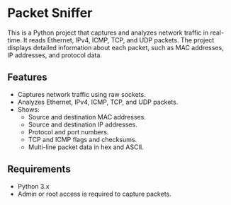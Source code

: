 # Packet Sniffer

This is a Python project that captures and analyzes network traffic in real-time. It reads Ethernet, IPv4, ICMP, TCP, and UDP packets. The project displays detailed information about each packet, such as MAC addresses, IP addresses, and protocol data.

## Features

- Captures network traffic using raw sockets.
- Analyzes Ethernet, IPv4, ICMP, TCP, and UDP packets.
- Shows:
  - Source and destination MAC addresses.
  - Source and destination IP addresses.
  - Protocol and port numbers.
  - TCP and ICMP flags and checksums.
  - Multi-line packet data in hex and ASCII.

## Requirements

- Python 3.x
- Admin or root access is required to capture packets.


